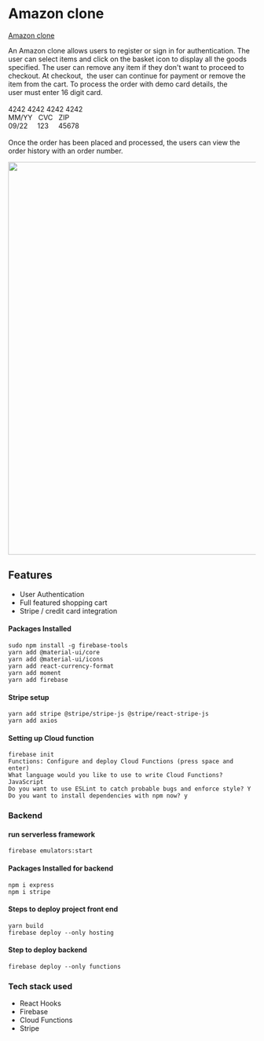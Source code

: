 # Amazon clone


[Amazon clone](https://clone-84608.web.app)

An Amazon clone allows users to register or sign in for authentication. The user can select items and click on the basket icon to display all the goods specified. The user can remove any item if they don't want to proceed to checkout. At checkout,  the user can continue for payment or remove the item from the cart. To process the order with demo card details, the user must enter 16 digit card. <br><br>
4242 4242 4242 4242  <br>
MM/YY   CVC   ZIP <br>09/22     123     45678 <br><br>Once the order has been placed and processed, the users can view the order history with an order number.
<br>

<img src="https://res.cloudinary.com/shafali/image/upload/v1601030069/amazon-1000_e4xpk2.gif" width='800px' height='auto'>

## Features

* User Authentication
* Full featured shopping cart
* Stripe / credit card integration

#### Packages Installed
```
sudo npm install -g firebase-tools
yarn add @material-ui/core
yarn add @material-ui/icons
yarn add react-currency-format
yarn add moment
yarn add firebase
```


#### Stripe setup
```
yarn add stripe @stripe/stripe-js @stripe/react-stripe-js
yarn add axios
```

#### Setting up Cloud function

```
firebase init
Functions: Configure and deploy Cloud Functions (press space and enter)
What language would you like to use to write Cloud Functions? JavaScript
Do you want to use ESLint to catch probable bugs and enforce style? Y
Do you want to install dependencies with npm now? y
```

### Backend

#### run serverless framework
```
firebase emulators:start
```

#### Packages Installed for backend

```
npm i express   
npm i stripe    
```

#### Steps to deploy project front end
```
yarn build 
firebase deploy --only hosting               
```

#### Step to deploy backend
```
firebase deploy --only functions
```

### Tech stack used
* React Hooks
* Firebase
* Cloud Functions
* Stripe

